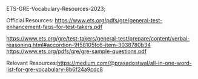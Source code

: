 ETS-GRE-Vocabulary-Resources-2023;

Official Resources:
https://www.ets.org/pdfs/gre/general-test-enhancement-faqs-for-test-takers.pdf

https://www.ets.org/gre/test-takers/general-test/prepare/content/verbal-reasoning.html#accordion-9f58105fc6-item-3038780b34
https://www.ets.org/pdfs/gre/gre-sample-questions.pdf

Relevant Resources:https://medium.com/@prasadostwal/all-in-one-word-list-for-gre-vocabulary-8b6f24a9cdc8
